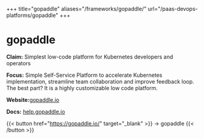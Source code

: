 +++
title="gopaddle"
aliases="/frameworks/gopaddle/"
url="/paas-devops-platforms/gopaddle"
+++

# gopaddle

**Claim:** Simplest low-code platform for Kubernetes developers and operators

**Focus:** Simple Self-Service Platform to accelerate Kubernetes implementation, streamline team collaboration and improve feedback loop. The best part? It is a highly customizable low code platform.

**Website:**[gopaddle.io](https://gopaddle.io/)

**Docs:** [help.gopaddle.io](https://help.gopaddle.io/)

{{< button href="https://gopaddle.io/" target="_blank" >}}
-> gopaddle
{{< /button >}}
